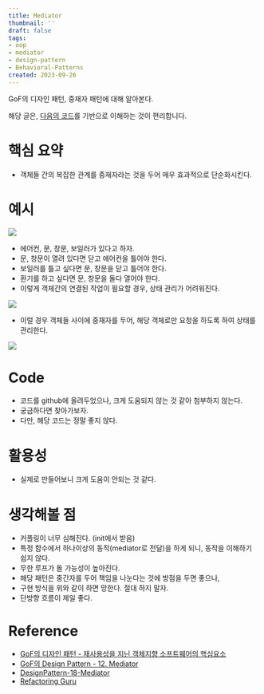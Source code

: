 ```yaml
---
title: Mediator
thumbnail: ''
draft: false
tags:
- oop
- mediator
- design-pattern
- Behavioral-Patterns
created: 2023-09-26
---
```


GoF의 디자인 패턴, 중재자 패턴에 대해 알아본다.

해당 글은, [다음의 코드](https://github.com/wansook0316/DesignPattern-18-Mediator)를 기반으로 이해하는 것이 편리합니다.

# 핵심 요약

* 객체들 간의 복잡한 관계를 중재자라는 것을 두어 매우 효과적으로 단순화시킨다.

# 예시

![](DesignPattern_20_Mediator_0.png)

* 에어컨, 문, 창문, 보일러가 있다고 하자.
* 문, 창문이 열려 있다면 닫고 에어컨을 틀어야 한다.
* 보일러를 틀고 싶다면 문, 창문을 닫고 틀어야 한다.
* 환기를 하고 싶다면 문, 창문을 둘다 열어야 한다.
* 이렇게 객체간의 연결된 작업이 필요할 경우, 상태 관리가 어려워진다.

![](DesignPattern_20_Mediator_1.png)

* 이럴 경우 객체들 사이에 중재자를 두어, 해당 객체로만 요청을 하도록 하여 상태를 관리한다.

![](DesignPattern_20_Mediator_2.png)

# Code

* 코드를 github에 올려두었으나, 크게 도움되지 않는 것 같아 첨부하지 않는다.
* 궁금하다면 찾아가보자.
* 다만, 해당 코드는 정말 좋지 않다.

# 활용성

* 실제로 만들어보니 크게 도움이 안되는 것 같다.

# 생각해볼 점

* 커플링이 너무 심해진다. (init에서 받음)
* 특정 함수에서 하나이상의 동작(mediator로 전달)을 하게 되니, 동작을 이해하기 쉽지 않다.
* 무한 루프가 돌 가능성이 높아진다.
* 해당 패턴은 중간자를 두어 책임을 나눈다는 것에 방점을 두면 좋으나,
* 구현 방식을 위와 같이 하면 망한다. 절대 하지 말자.
* 단방향 흐름이 제일 좋다.

# Reference

* [GoF의 디자인 패턴 - 재사용성을 지닌 객체지향 소프트웨어의 핵심요소](http://www.yes24.com/Product/Goods/17525598)
* [GoF의 Design Pattern - 12. Mediator](https://www.youtube.com/watch?v=ZvyxRzma1UY&list=PLe6NQuuFBu7FhPfxkjDd2cWnTy2y_w_jZ&index=12)
* [DesignPattern-18-Mediator](https://github.com/wansook0316/DesignPattern-18-Mediator)
* [Refactoring Guru](https://refactoring.guru/design-patterns)
